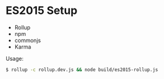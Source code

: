 # ES2015 Setup

 - Rollup
 - npm
 - commonjs
 - Karma

Usage:
```bash
$ rollup -c rollup.dev.js && node build/es2015-rollup.js
```
